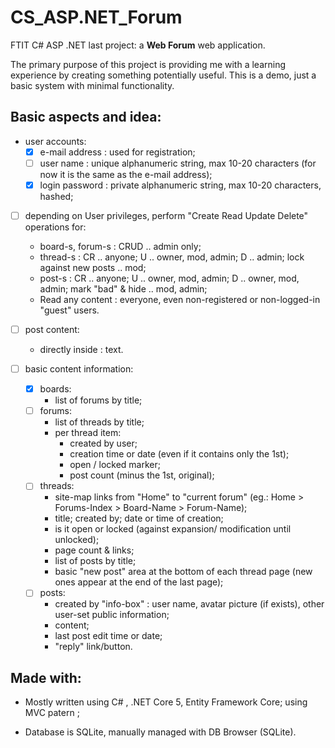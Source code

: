 # CS_ASP.NET_Forum
FTIT C# ASP .NET last project: a __Web Forum__ web application.

The primary purpose of this project is providing me with a learning experience by creating something potentially useful. This is a demo, just a basic system with minimal functionality.

## Basic aspects and idea:
* user accounts:
  - [x] e-mail address : used for registration;
  - [ ] user name : unique alphanumeric string, max 10-20 characters (for now it is the same as the e-mail address);
  - [x] login password : private alphanumeric string, max 10-20 characters, hashed;

* [ ] depending on User privileges, perform "Create Read Update Delete" operations for:
  - board-s, forum-s : CRUD .. admin only;
  - thread-s : CR .. anyone; U .. owner, mod, admin; D .. admin; lock against new posts .. mod;
  - post-s : CR .. anyone; U .. owner, mod, admin; D .. owner, mod, admin; mark "bad" & hide .. mod, admin;
  - Read any content : everyone, even non-registered or non-logged-in "guest" users.

* [ ] post content:
  - directly inside : text.

* [ ] basic content information:
  - [x] boards:
	- list of forums by title;
  - [ ] forums:
    - list of threads by title;
	- per thread item:
	  - created by user;
	  - creation time or date (even if it contains only the 1st);
	  - open / locked marker;
	  - post count (minus the 1st, original);
  - [ ] threads:
    - site-map links from "Home" to "current forum" (eg.: Home > Forums-Index > Board-Name > Forum-Name);
    - title; created by; date or time of creation;
	- is it open or locked (against expansion/ modification until unlocked);
    - page count & links;
	- list of posts by title;
	- basic "new post" area at the bottom of each thread page (new ones appear at the end of the last page);
  - [ ] posts:
	- created by "info-box" : user name, avatar picture (if exists), other user-set public information;
	- content;
	- last post edit time or date;
	- "reply" link/button.

## Made with:
* Mostly written using C# , .NET Core 5, Entity Framework Core; using MVC patern ;

* Database is SQLite, manually managed with DB Browser (SQLite).
